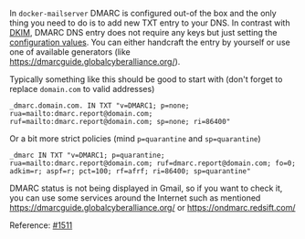 In `docker-mailserver` DMARC is configured out-of the box and the only thing you need to do is to add new TXT entry to your DNS. In contrast with [DKIM](https://github.com/tomav/docker-mailserver/wiki/Configure-DKIM), DMARC DNS entry does not require any keys but just setting the [configuration values](https://github.com/internetstandards/toolbox-wiki/blob/master/DMARC-how-to.md#overview-of-dmarc-configuration-tags). You can either handcraft the entry by yourself or use one of available generators (like https://dmarcguide.globalcyberalliance.org/).

Typically something like this should be good to start with (don't forget to replace `domain.com` to valid addresses)
```
_dmarc.domain.com. IN TXT "v=DMARC1; p=none; rua=mailto:dmarc.report@domain.com; ruf=mailto:dmarc.report@domain.com; sp=none; ri=86400"
```

Or a bit more strict policies (mind `p=quarantine` and `sp=quarantine`)
```
_dmarc IN TXT "v=DMARC1; p=quarantine; rua=mailto:dmarc.report@domain.com; ruf=dmarc.report@domain.com; fo=0; adkim=r; aspf=r; pct=100; rf=afrf; ri=86400; sp=quarantine"
```

DMARC status is not being displayed in Gmail, so if you want to check it, you can use some services around the Internet such as mentioned https://dmarcguide.globalcyberalliance.org/ or https://ondmarc.redsift.com/

Reference: [#1511](https://github.com/tomav/docker-mailserver/issues/1511)